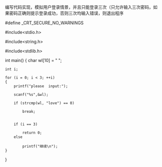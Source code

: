 编写代码实现，模拟用户登录情景，并且只能登录三次（只允许输入三次密码，如果密码正确则提示登录成功，否则三次均输入错误，则退出程序


#define _CRT_SECURE_NO_WARNINGS

#include<stdio.h>

#include<string.h>

#include<stdlib.h>

int main()
{
    char wl[10] = "  ";
    
    int i;
    
    for (i = 0; i < 3; ++i)
    {
        printf("please  input:");
        
        scanf("%s",&wl);
        
        if (strcmp(wl, "love") == 0)
        
            break;
            

        if (i == 3)
        
            return 0;
        else
        
            printf("继续\n");
    }
}
